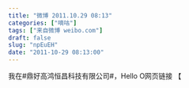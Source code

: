 ```yaml
---
title: "微博 2011.10.29 08:13"
categories: ["嘀咕"]
tags: ["来自微博 weibo.com"]
draft: false
slug: "npEuEH"
date: "2011-10-29 08:13:00"
---
```


<p>我在#鼎好高鸿恒昌科技有限公司#，Hello O网页链接 【</p>
